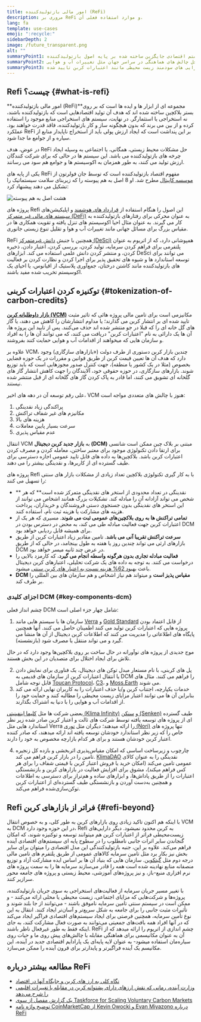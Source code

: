 ```yaml
---
title: امور مالی بازتولیدکننده (ReFi)
description: مروری بر ReFi و موارد استفاده فعلی آن.
lang: fa
template: use-cases
emoji: ":recycle:"
sidebarDepth: 2
image: /future_transparent.png
alt: ""
summaryPoint1: یک سیستم اقتصادی جایگزین ساخته شده بر پایه اصول بازتولیدکننده
summaryPoint2: تلاشی برای استفاده از اتریوم برای حل چالش های هماهنگی در سراسر جهان مثل تغییرات آب و هوایی
summaryPoint3: ابزاری برای مقیاس‌پذیری قابل توجه دارایی های سودمند زیست محیطی مانند اعتبارات کربن تایید شده
---
```


## Refi چیست؟ \{#what-is-refi}

**امور مالی بازتولیدکننده (ReFi)**مجموعه ای از ابزار ها و ایده ها است که بر روی بستر بلاکچین ساخته شده اند که هدف آن تولید اقتصادهایی است که بازتولیدکننده باشند، نه استخراجی یا استثمارگر. در نهایت، سیستم های استخراجی منابع موجود را استفاده کرده و از بین می برند که بدون هیچگونه ساز و کار بازتولیدکننده، فاقد قدرت خواهند بود. عملکرد ReFi بر این پنداشت است که ایجاد ارزش پولی باید از استخراج ناپایدار منابع از سیاره و از جوامع ما جدا شود.

در عوض، هدف ReFi حل مشکلات محیط زیستی، همگانی، یا اجتماعی به وسیله ایجاد چرخه های بازتولیدکننده می باشد. این سیستم ها در حالی که برای شرکت کنندگان ارزش تولید می کنند، به طور همزمان به اکوسیستم ها و جوامع هم سود می رسانند.

یکی از پایه های ReFi مفهوم اقتصاد بازتولیدکننده است که توسط جان فولرتون از [موسسه کاپیتال](https://capitalinstitute.org) مطرح شد. او 8 اصل به هم پیوسته را که زیربنای سلامت سیستماتیک را تشکیل می دهند پیشنهاد کرد:

![هشت اصل به هم پیوسته](./refi-regenerative-economy-diagram.png)

پروژه های Refi این اصول را هنگام استفاده از [قرارداد های هوشمند](/developers/docs/smart-contracts/) و اپلیکیشن‌های[ سیستم های مالی غیر متمرکز (DeFi)](/defi/) به عنوان محرکی برای رفتارهای بازتولیدکننده به کار می گیرند. به عنوان مثال احیا اکوسیستم های تنزل یافته و تقویت همکاری ها در مقیاس بزرگ برای مسائل جهانی مانند تغییرات آب و هوا و تقلیل تنوع زیستی جانوری.

ReFi همچنین با جنبش [دانش غیرمتمرکز (DeSci)](/desci/) همپوشانی دارد، که از اتریوم به عنوان پلتفرمی برای فراهم کردن سرمایه، تولید کردن، بررسی کردن، اعتبار دادن، ذخیره کردن، و منتشر کردن دانش علمی استفاده می کند. ابزارهای DeSci می توانند برای توسعه استاندارد ها و شیوه های تحقیق پذیر برای اجرا کردن و نظارت کردن بر فعالیت های بازتولیدکننده مانند کاشتن درختان، جمع‌آوری پلاستیک از اقیانوس، یا احیای یک اکوسیستم تخریب شده مفید باشند.

## توکنیزه کردن اعتبارات کربنی \{#tokenization-of-carbon-credits}

**[بازار داوطلبانه کربن (VCM)](https://climatefocus.com/so-what-voluntary-carbon-market-exactly/)** مکانیزمی است برای تامین مالی پروژه هائی که تاثیر مثبت تایید شده ای بر انتشار کربن می گذارند؛ یا مداوم انتشارشان را کاهش می دهند، یا گاز های گل خانه ای را که قبلا در جو منتشر شده اند حذف می‌کنند. پس از تایید این پروژه ها، آن ها یک دارائی به نام "اعتبارات کربن" دریافت می کنند، که می توانند آن ها را به افراد و سازمان هایی که میخواهند از اقدامات آب و هوایی حمایت کنند بفروشند.

علاوه بر VCM، چندین بازار کربن دستوری از طرف دولت («بازارهای سازگاری) وجود دارد که هدف آن ها تعیین قیمت کربن از طریق قوانین و مقررات در یک حوزه قضایی بخصوص (مثلا در یک کشور یا منطقه)، جهت کنترل صدور مجوزهایی است که باید توزیع شوند. بازارهای سازگاری، در حوزه حقوقی خود، آلایندگان را جهت کاهش انتشار گاز های گلخانه ای تشویق می کنند، اما قادر به پاک کردن گاز های گلخانه ای از قبل منتشر شده نیستند.

علی رقم توسعه آن در دهه های اخیر، VCM هنوز با چالش های متعددی مواجه است:

1. پراکندگی زیاد نقدینگی
2. مکانیزم های غیر شفاف تراکنش
3. هزینه های بالا
4. سرعت بسیار پایین معاملات
5. عدم مقیاس پذیری

انتقال VCM به **بازار جدید کربن دیجیتال (DCM)** مبتنی بر بلاک چین ممکن است شانسی برای ارتقا دادن تکنولوژی موجود برای معتبر ساختن، معامله کردن و مصرف کردن اعتبارات کربن باشد. بلاکچین‌ها به داده های قابل تایید عمومی اجازه دسترسی برای طیف گسترده ای از کاربرها، و نقدینگی بیشتر را می دهند.

پروژه های Refi با به کار گیری تکنولوژی بلاکچین تعداد زیادی از مشکلات بازار های سنتی را تسهیل می کنند:

- ** نقدینگی در تعداد محدودی از استخر های نقدینگی متمرکز شده است** که هر شخص می تواند آزادانه آن را مبادله کند. تشکیلات بزرگ همانند اشخاص می توانند از این استخر های نقدینگی بدون جستجوی دستی فروشندگان و خریداران، پرداخت هزینه های مشارکت یا هزینه ثبت نام، استفاده کنند.
- **تمامی تراکنش ها به روی بلاکچین‌های عمومی ثبت می شوند**. مسیری که هر یک از اعتبارات کربن جهت فعالیت مبادله طی می کند، به محض در دسترس بودن در DCM برای همیشه قابل ردیابی خواهد بود.
- **سرعت تراکنش تقریبا آنی می باشد**. تامین مقادیر زیاد اعتبارات کربن از طریق بازارهای ارثی می تواند چندین روز یا هفته به طول بینجامد، در حالی که از طریق DCM در عرض چند ثانیه میسر خواهد بود.
- **فعالیت مبادله تجاری بدون هرگونه واسطه انجام می گیرد**، که کارمزد بالایی را درخواست می کنند. به توجه به داده های یک شرکت تحلیلی، اعتبارهای کربن دیجیتال باعث [ بهبود 62% هزینه نسبت به اعتبار های کربن سنتی](https://www.klimadao.finance/blog/klimadao-analysis-of-the-base-carbon-tonne) میشود.
- **DCM مقیاس پذیز است** و میتواند هم نیاز اشخاص و هم سازمان های بین المللی را بر طرف کند.

### اجزای کلیدی DCM \{#key-components-dcm}

چشم انداز فعلی DCM شامل چهار جزء اصلی است:

1. سازمان ها یا سیستم هایی مانند [Verra](https://verra.org/project/vcs-program/registry-system/) و [ Gold Standard](https://www.goldstandard.org/) از قابل اعتماد بودن پروژه هایی که اعتبارات کربن تولید می کنند اطمینان حاصل می کنند. آنها همچنین پایگاه های اطلاعاتی را مدیریت می کنند که اطلاعات کربن دیجیتال از آن ها منشأ می گیرد و می تواند منتقل یا مصرف شود (بازنشسته).

موج جدیدی از پروژه های نوآورانه در حال ساخت بر روی بلاکچین‌ها وجود دارد که در حال تلاش برای ایجاد اختلال برای متصدیان در این بخش هستند.

2. پل های کربنی، با نام مستعار مبدل توکن های دیجیتال، یک فناوری برای نمایش دادن یا انتقال اعتبارات کربن از سازمان های قدیمی به DCM را فراهم می کنند. مثال های قابل توجه شامل [Toucan Protocol](https://toucan.earth/)، [C3](https://c3.app/)، و [Moss.Earth](https://moss.earth/) می شوند.
3. خدمات یکپارچه، اجتناب کربن و/یا حذف اعتبارات را به کاربران نهایی ارائه می کند بنابراین آن ها می توانند اعتبار مزایای زیست محیطی را مطالبه کنند و حمایت خود را از اقدامات آب و هوایی را با دنیا به اشتراک بگذارند.

بعضی شرکت ها مثل [کلیما اینفینیتی (Klima Infinity)](https://www.klimadao.finance/infinity) و [سنکن (Senken)](https://senken.io/) طیف گسترده ای از پروژه های توسعه یافته توسط شرکت های ثالت و اعتبار کربن صادر شده زیر نظر استاندارد هایی مثل Verra را ارائه میدهند؛ دیگران مثل [نوری (Nori)](https://nori.com/) تنها پروژه های خاص را که زیر نظر استاندارد خودشان توسعه یافته اند ارائه میدهند، که صادر کننده اعتبار کربن خودشان هستند و برای هر کدام بازارچه مخصوص به خود را دارند.

4. چارچوب و زیرساخت اساسی که امکان مقیاس‌پذیری اثربخشی و بازده کل زنجیره تامین را در بازار کربن فراهم می کند. [KlimaDAO](http://klimadao.finance/) نقدینگی را به عنوان کالای عمومی تامین می‌کند (امکان خرید یا فروش اعتبار کربن با قیمتی شفاف را برای هر کس فراهم میکند)، مشوق برای افزایش فعالیت در بازارهای کربن و بازنشستگی اعتبارات را از طریق پاداش‌ها، و ابزارهای ساده و هم‌تراز برای دسترسی به اطلاعات و همچنین به‌دست آوردن و بازنشستگی طیف گسترده‌ای از اعتبارات کربن توکن‌سازی‌شده فراهم می‌کند.

## Refi فراتر از بازارهای کربن \{#refi-beyond}

با اینکه هم اکنون تاکید زیادی روی بازارهای کربن به طور کلی، و به خصوص انتقال VCM به DCM در این حوزه وجود دارد، Refi به کربن محدود نمیشود. دیگر دارایی‌های زیست‌محیطی فراتر از اعتبارات کربن هم میتوانند توسعه و توکنیزه شوند، که امکان گنجاندن سایر اثرات جانبی نامطلوب را در سطوح پایه ای سیستم‌های اقتصادی آینده فراهم می‌کند. علاوه بر این، جنبه بازتولیدکنندگی این مدل اقتصادی را میتوان برای سایر بخش نیز بکار برد مثل تامین سرمایه کالاهای عمومی از طریق پلتفرم های تامین مالی درجه دوم مثل [گیتکوین](https://gitcoin.co/). سازمان هایی که بنیاد آن ها بر اساس ایده مشارکت آزاد و توزیع منصفانه منابع نهادینه شده است همه را قادر می‌سازند سرمایه ها را به سمت پروژه های نرم افزاری منبع-باز، و نیز پروژه‌های آموزشی، محیط زیستی و پروژه های جامعه محور سرازیر کنند.

با تغییر مسیر جریان سرمایه از فعالیت‌های استخراجی به سوی جریان بازتولیدکننده، پروژه‌ها و شرکت‌هایی که مزایای اجتماعی، زیست محیطی یا محلی ارائه می‌کنند - و ممکن است در سیستم سنتی تامین سرمایه ناموفق باشند - می‌توانند از جا بلند شوند و تأثیرات مثبت جانبی را برای جامعه به شکل سریع‌تر و آسان‌تر ایجاد کنند. انتقال به این نوع تأمین سرمایه، همچنین فرصتی برای ایجاد سیستم‌های اقتصادی فراگیر ایجاد می‌کند که در آنها افراد همه بافت‌های جمعیتی می‌توانند به صورت فعال مشارکت کنند، به جای اینکه فقط به طور غیرفعال ناظر باشند. ReFi چشم اندازی از اتریوم را ارائه میدهد که از آن به عنوان مکانیسمی برای هماهنگی مقابله با چالش‌های پیش روی ما و حیات روی سیاره‌‌مان استفاده میشود- به عنوان لایه پایه‌ای یک پارادایم اقتصادی جدید در آینده، این مکانیسم یک آینده فراگیرتر و پایدارتر برای قرون آینده را ممکن می‌سازد.

## مطالعه بیشتر درباره ReFi

- [نگاه کلی به ارز های کربن و جایگاه آنها در اقتصاد](https://www.klimadao.finance/blog/the-vision-of-a-carbon-currency)
- [وزارت آینده، رمانی که نقش ارزهای دارای پشتوانه کربن در مقابله با تغییرات اقلیمی را شرح می‌دهد](https://en.wikipedia.org/wiki/The_Ministry_for_the_Future)
- [یک گزارش مفصل از سوی Taskforce for Scaling Voluntary Carbon Markets](https://www.iif.com/Portals/1/Files/TSVCM_Report.pdf)
- [توضیح واژه نامه CoinMarketCap از Kevin Owocki و Evan Miyazono درباره ReFi](https://coinmarketcap.com/alexandria/glossary/regenerative-finance-refi)
